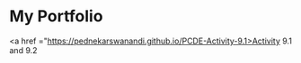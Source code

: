 # My Portfolio
<a href ="https://pednekarswanandi.github.io/PCDE-Activity-9.1>Activity 9.1 and 9.2</a>
